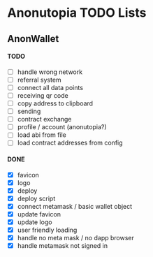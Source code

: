 # Anonutopia TODO Lists

## AnonWallet

#### TODO

- [ ] handle wrong network
- [ ] referral system
- [ ] connect all data points
- [ ] receiving qr code
- [ ] copy address to clipboard
- [ ] sending
- [ ] contract exchange
- [ ] profile / account (anonutopia?)
- [ ] load abi from file
- [ ] load contract addresses from config

#### DONE

- [x] favicon
- [x] logo
- [x] deploy
- [x] deploy script
- [x] connect metamask / basic wallet object
- [x] update favicon
- [x] update logo
- [x] user friendly loading
- [x] handle no meta mask / no dapp browser
- [x] handle metamask not signed in
